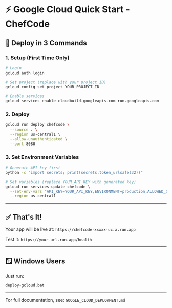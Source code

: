 # ⚡ Google Cloud Quick Start - ChefCode

## 🎯 Deploy in 3 Commands

### **1. Setup (First Time Only)**
```bash
# Login
gcloud auth login

# Set project (replace with your project ID)
gcloud config set project YOUR_PROJECT_ID

# Enable services
gcloud services enable cloudbuild.googleapis.com run.googleapis.com
```

### **2. Deploy**
```bash
gcloud run deploy chefcode \
  --source . \
  --region us-central1 \
  --allow-unauthenticated \
  --port 8080
```

### **3. Set Environment Variables**
```bash
# Generate API key first
python -c "import secrets; print(secrets.token_urlsafe(32))"

# Set variables (replace YOUR_API_KEY with generated key)
gcloud run services update chefcode \
  --set-env-vars "API_KEY=YOUR_API_KEY,ENVIRONMENT=production,ALLOWED_ORIGINS=*" \
  --region us-central1
```

---

## ✅ That's It!

Your app will be live at: `https://chefcode-xxxxx-uc.a.run.app`

Test it: `https://your-url.run.app/health`

---

## 🪟 Windows Users

Just run:
```bash
deploy-gcloud.bat
```

---

For full documentation, see: `GOOGLE_CLOUD_DEPLOYMENT.md`

